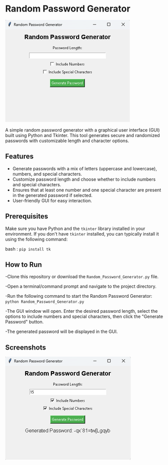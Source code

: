 # Random Password Generator

![Random Password Generator](image/Screenshot-1.png)

A simple random password generator with a graphical user interface (GUI) built using Python and Tkinter. This tool generates secure and randomized passwords with customizable length and character options.

## Features

- Generate passwords with a mix of letters (uppercase and lowercase), numbers, and special characters.
- Customize password length and choose whether to include numbers and special characters.
- Ensures that at least one number and one special character are present in the generated password if selected.
- User-friendly GUI for easy interaction.

## Prerequisites

Make sure you have Python and the `tkinter` library installed in your environment. If you don't have `tkinter` installed, you can typically install it using the following command:

bash : `pip install tk`


## How to Run

-Clone this repository or download the `Random_Password_Generator.py` file.

-Open a terminal/command prompt and navigate to the project directory.

-Run the following command to start the Random Password Generator: `python Random_Password_Generator.py`

-The GUI window will open. Enter the desired password length, select the options to include numbers and special characters, then click the "Generate Password" button.

-The generated password will be displayed in the GUI.

## Screenshots

![Random Password Generator](image/Screenshot-2.png)
